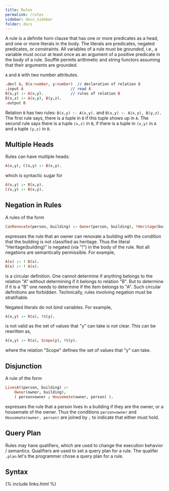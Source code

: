 ```yaml
---
title: Rules
permalink: /rules
sidebar: docs_sidebar
folder: docs
---
```

A rule is a definite horn clause that has one or more predicates as a head, and one or more 
literals in the body. The literals are predicates, negated 
predicates, or constraints.
All variables of a rule must be *grounded*, i.e., a variable must occur
at least once as an argument of a positive predicate in the body of
a rule.  Soufflé permits arithmetic and string functors assuming
that their arguments are grounded.

 ```A``` and ```B``` with two number attributes.
```prolog
.decl A, B(x:number, y:number)  // declaration of relation B
.input A                     // read A 
B(x,y) :- A(x,y).            // rules of relation B
B(x,z) :- A(x,y), B(y,z).
.output B
```
Relation ```B``` has two rules: ```B(x,y) :- A(x,y).``` and ```B(x,y) :- A(x,y), B(y,z).``` The first rule says, there is a tuple in `B` if this tuple shows up in `A`. The second rule says there is a tuple `(x,z)` in `B`, if there is a tuple in `(x,y)` in `A` and a tuple `(y,z)` in `B`.

## Multiple Heads
Rules can have multiple heads:
```prolog
A(x,y), C(x,y) :- B(x,y). 
```
which is syntactic sugar for
```prolog
A(x,y) :- B(x,y). 
C(x,y) :- B(x,y). 
```

## Negation in Rules
A rules of the form
```prolog
CanRenovate(person, building) :- Owner(person, building), !Heritage(building).
```
expresses the rule that an owner can renovate a building with the condition that the building is not classified as heritage. Thus the literal "Heritage(building)" is negated (via "!") in the body of the rule. Not all negations are semantically permissible. For example,
```prolog
A(x) :- ! B(x).
B(x) :- ! A(x).
```
is a circular definition. One cannot determine if anything belongs to the relation "A" without determining if it belongs to relation "B". But to determine if it is a "B" one needs to determine if the item belongs to "A". Such circular definitions are forbidden. Technically, rules involving negation must be stratifiable.

Negated literals do not bind variables. For example,
```prolog
A(x,y) :- R(x), !S(y).
```
is not valid as the set of values that "y" can take is not clear. This can be rewritten as,
```prolog
A(x,y) :- R(x), Scope(y), !S(y).
```
where the relation "Scope" defines the set of values that "y" can take.

## Disjunction
A rule of the form
```prolog
LivesAt(person, building) :-
    Owner(owner, building),
    ( person=owner ; Housemate(owner, person) ).
```
expresses the rule that a person lives in a building if they are the owner, or a housemate of the owner. Thus the conditions `person=owner` and `Housemate(owner, person)` are joined by `;` to indicate that either must hold.

## Query Plan
Rules may have qualifiers, which are used to change the execution behavior / semantics. 
Qualifiers are used to set a query plan for a rule. The qualifer `.plan` let's the programmer chose a query plan for a rule.  

## Syntax 

{% include links.html %}
